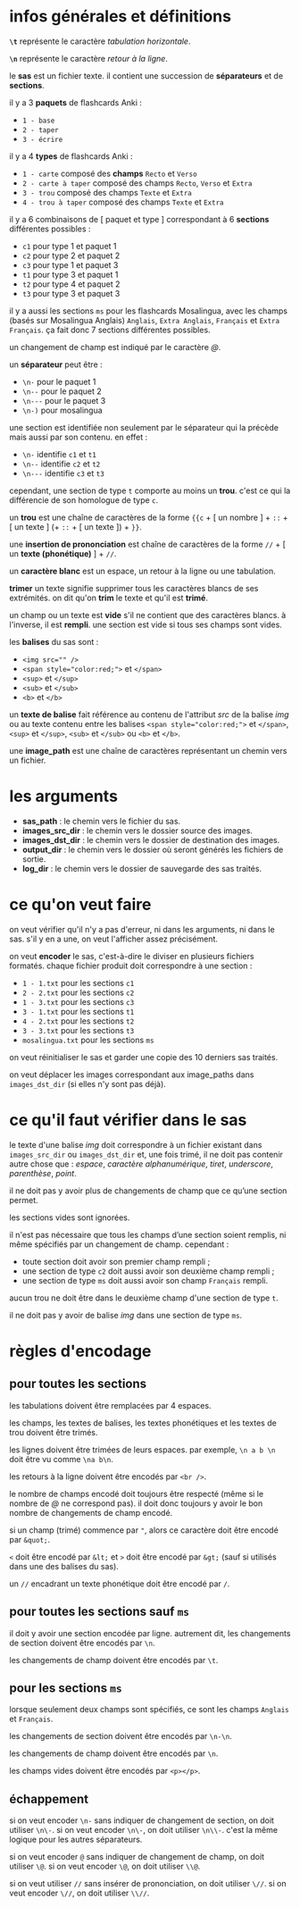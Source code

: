 # infos générales et définitions

**`\t`** représente le caractère *tabulation horizontale*.

**`\n`** représente le caractère *retour à la ligne*.

le **sas** est un fichier texte. il contient une succession de **séparateurs** et de **sections**.

il y a 3 **paquets** de flashcards Anki :
- `1 - base`
- `2 - taper`
- `3 - écrire`

il y a 4 **types** de flashcards Anki :
- `1 - carte` composé des **champs** `Recto` et `Verso`
- `2 - carte à taper` composé des champs `Recto`, `Verso` et `Extra`
- `3 - trou` composé des champs `Texte` et `Extra`
- `4 - trou à taper` composé des champs `Texte` et `Extra`

il y a 6 combinaisons de [ paquet et type ] correspondant à 6 **sections** différentes possibles :
- `c1` pour type 1 et paquet 1
- `c2` pour type 2 et paquet 2
- `c3` pour type 1 et paquet 3
- `t1` pour type 3 et paquet 1
- `t2` pour type 4 et paquet 2
- `t3` pour type 3 et paquet 3

il y a aussi les sections `ms` pour les flashcards Mosalingua, avec les champs (basés sur Mosalingua Anglais) `Anglais`, `Extra Anglais`, `Français` et `Extra Français`.
ça fait donc 7 sections différentes possibles.

un changement de champ est indiqué par le caractère *@*.

un **séparateur** peut être :
- `\n-` pour le paquet 1
- `\n--` pour le paquet 2
- `\n---` pour le paquet 3
- `\n-)` pour mosalingua

une section est identifiée non seulement par le séparateur qui la précède mais aussi par son contenu. en effet :

- `\n-` identifie `c1` et `t1`
- `\n--` identifie `c2` et `t2`
- `\n---` identifie `c3` et `t3`

cependant, une section de type `t` comporte au moins un **trou**. c'est ce qui la différencie de son homologue de type `c`.

un **trou** est une chaîne de caractères de la forme `{{c` + [ un nombre ] + `::` + [ un texte ] (+ `::` + [ un texte ]) + `}}`.

une **insertion de prononciation** est chaîne de caractères de la forme `//` + [ un **texte (phonétique)** ] + `//`.

un **caractère blanc** est un espace, un retour à la ligne ou une tabulation.

**trimer** un texte signifie supprimer tous les caractères blancs de ses extrémités. on dit qu'on **trim** le texte et qu'il est **trimé**.

un champ ou un texte est **vide** s'il ne contient que des caractères blancs. à l'inverse, il est **rempli**. une section est vide si tous ses champs sont vides.

les **balises** du sas sont :

- `<img src="" />`
- `<span style="color:red;">` et `</span>`
- `<sup>` et `</sup>`
- `<sub>` et `</sub>`
- `<b>` et `</b>`

un **texte de balise** fait référence au contenu de l'attribut *src* de la balise *img* ou au texte contenu entre les balises `<span style="color:red;">` et `</span>`, `<sup>` et `</sup>`, `<sub>` et `</sub>` ou `<b>` et `</b>`.

une **image_path** est une chaîne de caractères représentant un chemin vers un fichier.

# les arguments

- **sas_path** : le chemin vers le fichier du sas.
- **images_src_dir** : le chemin vers le dossier source des images.
- **images_dst_dir** : le chemin vers le dossier de destination des images.
- **output_dir** : le chemin vers le dossier où seront générés les fichiers de sortie.
- **log_dir** : le chemin vers le dossier de sauvegarde des sas traités.

# ce qu'on veut faire

on veut vérifier qu'il n'y a pas d'erreur, ni dans les arguments, ni dans le sas. s'il y en a une, on veut l'afficher assez précisément.

on veut **encoder** le sas, c'est-à-dire le diviser en plusieurs fichiers formatés. chaque fichier produit doit correspondre à une section :
- `1 - 1.txt` pour les sections `c1`
- `2 - 2.txt` pour les sections `c2`
- `1 - 3.txt` pour les sections `c3`
- `3 - 1.txt` pour les sections `t1`
- `4 - 2.txt` pour les sections `t2`
- `3 - 3.txt` pour les sections `t3`
- `mosalingua.txt` pour les sections `ms`

on veut réinitialiser le sas et garder une copie des 10 derniers sas traités.

on veut déplacer les images correspondant aux image_paths dans `images_dst_dir` (si elles n'y sont pas déjà).

# ce qu'il faut vérifier dans le sas

le texte d'une balise *img* doit correspondre à un fichier existant dans `images_src_dir` ou `images_dst_dir` et, une fois trimé, il ne doit pas contenir autre chose que : *espace*, *caractère alphanumérique*, *tiret*, *underscore*, *parenthèse*, *point*.

il ne doit pas y avoir plus de changements de champ que ce qu’une section permet.

les sections vides sont ignorées.

il n'est pas nécessaire que tous les champs d’une section soient remplis, ni même spécifiés par un changement de champ. cependant :
- toute section doit avoir son premier champ rempli ;
- une section de type `c2` doit aussi avoir son deuxième champ rempli ;
- une section de type `ms` doit aussi avoir son champ `Français` rempli.

aucun trou ne doit être dans le deuxième champ d'une section de type `t`.

il ne doit pas y avoir de balise *img* dans une section de type `ms`.

# règles d'encodage

## pour toutes les sections

les tabulations doivent être remplacées par 4 espaces.

les champs, les textes de balises, les textes phonétiques et les textes de trou doivent être trimés.

les lignes doivent être trimées de leurs espaces. par exemple, `\n a b \n` doit être vu comme `\na b\n`.

les retours à la ligne doivent être encodés par `<br />`.

le nombre de champs encodé doit toujours être respecté (même si le nombre de *@* ne correspond pas). il doit donc toujours y avoir le bon nombre de changements de champ encodé.

si un champ (trimé) commence par `"`, alors ce caractère doit être encodé par `&quot;`.

`<` doit être encodé par `&lt;` et `>` doit être encodé par `&gt;` (sauf si utilisés dans une des balises du sas).

un `//` encadrant un texte phonétique doit être encodé par `/`.

## pour toutes les sections sauf `ms`

il doit y avoir une section encodée par ligne. autrement dit, les changements de section doivent être encodés par `\n`.

les changements de champ doivent être encodés par `\t`.

## pour les sections `ms`

lorsque seulement deux champs sont spécifiés, ce sont les champs `Anglais` et `Français`.

les changements de section doivent être encodés par `\n-\n`.

les changements de champ doivent être encodés par `\n`.

les champs vides doivent être encodés par `<p></p>`.

## échappement

si on veut encoder `\n-` sans indiquer de changement de section, on doit utiliser `\n\-`. si on veut encoder `\n\-`, on doit utiliser `\n\\-`. c'est la même logique pour les autres séparateurs.

si on veut encoder `@` sans indiquer de changement de champ, on doit utiliser `\@`. si on veut encoder `\@`, on doit utiliser `\\@`.

si on veut utiliser `//` sans insérer de prononciation, on doit utiliser `\//`. si on veut encoder `\//`, on doit utiliser `\\//`.